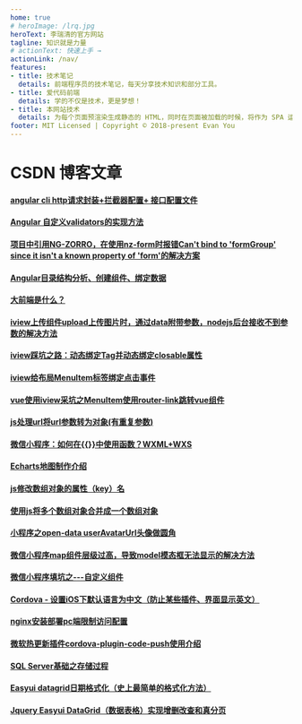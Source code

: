 ```yaml
---
home: true
# heroImage: /lrq.jpg
heroText: 李瑞清的官方网站
tagline: 知识就是力量
# actionText: 快速上手 →
actionLink: /nav/
features:
- title: 技术笔记
  details: 前端程序员的技术笔记，每天分享技术知识和部分工具。
- title: 爱代码前端
  details: 学的不仅是技术，更是梦想！
- title: 本网站技术
  details: 为每个页面预渲染生成静态的 HTML，同时在页面被加载的时候，将作为 SPA 运行。
footer: MIT Licensed | Copyright © 2018-present Evan You
---
```




# CSDN 博客文章
#### [angular cli http请求封装+拦截器配置+ 接口配置文件](https://blog.csdn.net/liruiqing520/article/details/100378701 "angular cli http请求封装+拦截器配置+ 接口配置文件")
#### [Angular 自定义validators的实现方法](https://blog.csdn.net/liruiqing520/article/details/100191197 "Angular 自定义validators的实现方法")
#### [项目中引用NG-ZORRO，在使用nz-form时报错Can't bind to 'formGroup' since it isn't a known property of 'form'的解决方案](https://blog.csdn.net/liruiqing520/article/details/100185663 "项目中引用NG-ZORRO，在使用nz-form时报错Can't bind to 'formGroup' since it isn't a known property of 'form'的解决方案")
#### [Angular目录结构分析、创建组件、绑定数据](https://blog.csdn.net/liruiqing520/article/details/100177478 "Angular目录结构分析、创建组件、绑定数据")
#### [大前端是什么？](https://blog.csdn.net/liruiqing520/article/details/100168757 "大前端是什么？")
#### [iview上传组件upload上传图片时，通过data附带参数，nodejs后台接收不到参数的解决方法](https://blog.csdn.net/liruiqing520/article/details/99709908 "iview上传组件upload上传图片时，通过data附带参数，nodejs后台接收不到参数的解决方法")
#### [iview踩坑之路：动态绑定Tag并动态绑定closable属性](https://blog.csdn.net/liruiqing520/article/details/97486852 "iview踩坑之路：动态绑定Tag并动态绑定closable属性")
#### [iview给布局MenuItem标签绑定点击事件](https://blog.csdn.net/liruiqing520/article/details/96567107 "iview给布局MenuItem标签绑定点击事件")
#### [vue使用iview采坑之MenuItem使用router-link跳转vue组件](https://blog.csdn.net/liruiqing520/article/details/96498126 "vue使用iview采坑之MenuItem使用router-link跳转vue组件")
#### [js处理url将url参数转为对象(有重复参数)](https://blog.csdn.net/liruiqing520/article/details/96427968 "js处理url将url参数转为对象(有重复参数)")
#### [微信小程序：如何在{{}}中使用函数？WXML+WXS](https://blog.csdn.net/liruiqing520/article/details/88944715 "微信小程序：如何在{{}}中使用函数？WXML+WXS")
#### [Echarts地图制作介绍](https://blog.csdn.net/liruiqing520/article/details/88745158 "Echarts地图制作介绍")
#### [js修改数组对象的属性（key）名](https://blog.csdn.net/liruiqing520/article/details/88576161 "js修改数组对象的属性（key）名")
#### [使用js将多个数组对象合并成一个数组对象](https://blog.csdn.net/liruiqing520/article/details/88550220 "使用js将多个数组对象合并成一个数组对象")
#### [小程序之open-data userAvatarUrl头像做圆角](https://blog.csdn.net/liruiqing520/article/details/88537886 "小程序之open-data userAvatarUrl头像做圆角")
#### [微信小程序map组件层级过高，导致model模态框无法显示的解决方法](https://blog.csdn.net/liruiqing520/article/details/88129883 "微信小程序map组件层级过高，导致model模态框无法显示的解决方法")
#### [微信小程序填坑之---自定义组件](https://blog.csdn.net/liruiqing520/article/details/87915980 "微信小程序填坑之---自定义组件")
#### [Cordova - 设置iOS下默认语言为中文（防止某些插件、界面显示英文）](https://blog.csdn.net/liruiqing520/article/details/87722816 "Cordova - 设置iOS下默认语言为中文（防止某些插件、界面显示英文）")
#### [nginx安装部署pc端限制访问配置](https://blog.csdn.net/liruiqing520/article/details/87701360 "nginx安装部署pc端限制访问配置")
#### [微软热更新插件cordova-plugin-code-push使用介绍](https://blog.csdn.net/liruiqing520/article/details/87700722 "微软热更新插件cordova-plugin-code-push使用介绍")
#### [SQL Server基础之存储过程](https://blog.csdn.net/liruiqing520/article/details/82732171 "SQL Server基础之存储过程")
#### [Easyui datagrid日期格式化（史上最简单的格式化方法）](https://blog.csdn.net/liruiqing520/article/details/82717770 "Easyui datagrid日期格式化（史上最简单的格式化方法）")
#### [Jquery Easyui DataGrid（数据表格）实现增删改查和真分页](https://blog.csdn.net/liruiqing520/article/details/80213934 "Jquery Easyui DataGrid（数据表格）实现增删改查和真分页")





